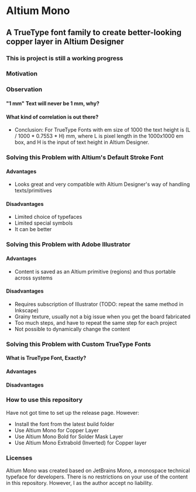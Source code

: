 # Altium Mono
## A TrueType font family to create better-looking copper layer in Altium Designer

### This is project is still a working progress

### Motivation


### Observation 
#### "1 mm" Text will never be 1 mm, why?
#### What kind of correlation is out there?
- Conclusion: For TrueType Fonts with em size of 1000 the text height is (L / 1000 * 0.7553 * H) mm, where L is pixel length in the 1000x1000 em box, and H is the input of text height in Altium Designer.
### Solving this Problem with Altium's Default Stroke Font
#### Advantages
- Looks great and very compatible with Altium Designer's way of handling texts/primitives
#### Disadvantages
- Limited choice of typefaces
- Limited special symbols
- It can be better
### Solving this Problem with Adobe Illustrator
#### Advantages
- Content is saved as an Altium primitive (regions) and thus portable across systems
#### Disadvantages
- Requires subscription of Illustrator (TODO: repeat the same method in Inkscape)
- Grainy texture, usually not a big issue when you get the board fabricated
- Too much steps, and have to repeat the same step for each project
- Not possible to dynamically change the content

### Solving this Problem with Custom TrueType Fonts
#### What is TrueType Font, Exactly?
#### Advantages
#### Disadvantages




### How to use this repository
Have not got time to set up the release page. However:
- Install the font from the latest build folder
- Use Altium Mono for Copper Layer
- Use Altium Mono Bold for Solder Mask Layer
- Use Altium Mono Extrabold (Inverted) for Copper layer

### Licenses 
Altium Mono was created based on JetBrains Mono, a monospace technical typeface for developers.
There is no restrictions on your use of the content in this repository. However, I as the author accept no liability. 